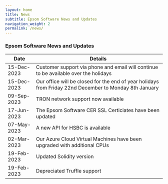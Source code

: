 ```yaml
---
layout: home
title: News
subtitle: Epsom Software News and Updates
navigation_weight: 2
permalink: /news/
---
```


### Epsom Software News and Updates

| Date   |      Details      |
|----------|-------------|
| 15-Dec-2023 | Customer support via phone and email will continue to be available over the holidays |
| 15-Dec-2023 | Our office will be closed for the end of year holidays from Friday 22nd December to Monday 8th January |
| 09-Sep-2023 | TRON network support now available |
| 17-Jun-2023 | The Epsom Software CER SSL Certiciates have been updated |
| 07-May-2023 | A new API for HSBC is available |
| 02-Mar-2023 | Our Azure Cloud Virtual Machines have been upgraded with additional CPUs |
| 19-Feb-2023 | Updated Solidity version |
| 19-Feb-2023 | Depreciated Truffle support |


